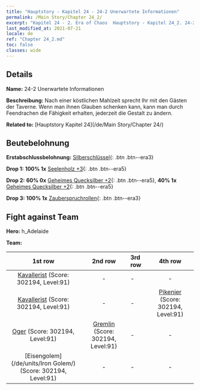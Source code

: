 ```yaml
---
title: "Hauptstory - Kapitel 24 - 24-2 Unerwartete Informationen"
permalink: /Main Story/Chapter 24_2/
excerpt: "Kapitel 24 - 2. Era of Chaos  Hauptstory - Kapitel 24_2. 24-2 Unerwartete Informationen"
last_modified_at: 2021-07-21
locale: de
ref: "Chapter 24_2.md"
toc: false
classes: wide
---
```


## Details

 **Name:** 24-2 Unerwartete Informationen

 **Beschreibung:** Nach einer köstlichen Mahlzeit sprecht Ihr mit den Gästen der Taverne. Wenn man ihnen Glauben schenken kann, kann man durch Feendrachen die Fähigkeit erhalten, jederzeit die Gestalt zu ändern.

 **Related to:** [Hauptstory Kapitel 24](/de/Main Story/Chapter 24/)

## Beutebelohnung

 **Erstabschlussbelohnung:** [Silberschlüssel](/ItemsDE/con_693/){: .btn .btn--era3}

 **Drop 1:** **100% 1x** [Seelenholz +3](/ItemsDE/mat_83/){: .btn .btn--era5}

 **Drop 2:** **60% 0x** [Geheimes Quecksilber +2](/ItemsDE/mat_77/){: .btn .btn--era5}, **40% 1x** [Geheimes Quecksilber +2](/ItemsDE/mat_77/){: .btn .btn--era5}

 **Drop 3:** **100% 1x** [Zauberspruchrollen](/ItemsDE/con_694/){: .btn .btn--era3}


## Fight against Team
 **Hero:** h_Adelaide

 **Team:**


  | 1st row | 2nd row | 3rd row | 4th row |
  |:----:|:----:|:----|:----:|
  | [Kavallerist](/de/units/Cavalier/) (Score: 302194, Level:91)  | - | - | - |
  | [Kavallerist](/de/units/Cavalier/) (Score: 302194, Level:91)  | - | - | [Pikenier](/de/units/Pikeman/) (Score: 302194, Level:91)  |
  | [Oger](/de/units/Ogre/) (Score: 302194, Level:91)  | [Gremlin](/de/units/Gremlin/) (Score: 302194, Level:91)  | - | - |
  | [Eisengolem](/de/units/Iron Golem/) (Score: 302194, Level:91)  | - | - | - |


